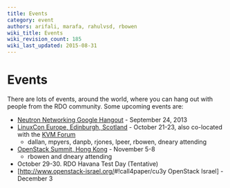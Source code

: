 ```yaml
---
title: Events
category: event
authors: arifali, marafa, rahulvsd, rbowen
wiki_title: Events
wiki_revision_count: 185
wiki_last_updated: 2015-08-31
---
```


# Events

There are lots of events, around the world, where you can hang out with people from the RDO community. Some upcoming events are:

*   [Neutron Networking Google Hangout](https://plus.google.com/events/cph9aq3a6ag1lb17g3gsvaiiljg) - September 24, 2013
*   [LinuxCon Europe, Edinburgh, Scotland](http://events.linuxfoundation.org/events/linuxcon-europe) - October 21-23, also co-located with the [KVM Forum](http://events.linuxfoundation.org/events/kvm-forum)
    -   dallan, mpyers, danpb, rjones, lpeer, rbowen, dneary attending
*   [OpenStack Summit, Hong Kong](http://www.openstack.org/summit/openstack-summit-hong-kong-2013/) - November 5-8
    -   rbowen and dneary attending
*   October 29-30. RDO Havana Test Day (Tentative)
*   [<http://www.openstack-israel.org/>#!call4paper/cu3y OpenStack Israel] - December 3
